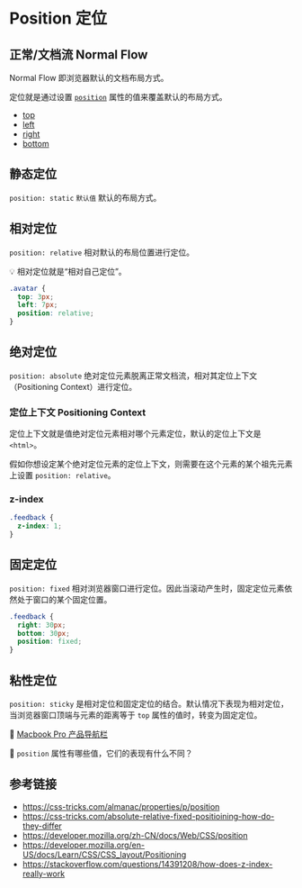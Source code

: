 # Position 定位

## 正常/文档流 Normal Flow
Normal Flow 即浏览器默认的文档布局方式。

定位就是通过设置 [`position`](https://developer.mozilla.org/en-US/docs/Web/CSS/position) 属性的值来覆盖默认的布局方式。

* [top](https://developer.mozilla.org/en-US/docs/Web/CSS/top)
* [left](https://developer.mozilla.org/en-US/docs/Web/CSS/left)
* [right](https://developer.mozilla.org/en-US/docs/Web/CSS/right)
* [bottom](https://developer.mozilla.org/en-US/docs/Web/CSS/bottom)

## 静态定位
`position: static` `默认值` 默认的布局方式。

## 相对定位
`position: relative` 相对默认的布局位置进行定位。

💡 相对定位就是“相对自己定位”。
```css
.avatar {
  top: 3px;
  left: 7px;
  position: relative;
}
```

## 绝对定位
`position: absolute` 绝对定位元素脱离正常文档流，相对其定位上下文（Positioning Context）进行定位。

### 定位上下文 Positioning Context
定位上下文就是值绝对定位元素相对哪个元素定位，默认的定位上下文是 `<html>`。

假如你想设定某个绝对定位元素的定位上下文，则需要在这个元素的某个祖先元素上设置 `position: relative`。

### z-index
```css
.feedback {
  z-index: 1; 
}
```

## 固定定位
`position: fixed` 相对浏览器窗口进行定位。因此当滚动产生时，固定定位元素依然处于窗口的某个固定位置。
```css
.feedback {
  right: 30px;
  bottom: 30px;
  position: fixed;
}
```

## 粘性定位
`position: sticky` 是相对定位和固定定位的结合。默认情况下表现为相对定位，当浏览器窗口顶端与元素的距离等于 `top` 属性的值时，转变为固定定位。

🌰 [Macbook Pro 产品导航栏](https://www.apple.com/macbook-pro)

🤔 `position` 属性有哪些值，它们的表现有什么不同？

## 参考链接
* https://css-tricks.com/almanac/properties/p/position
* https://css-tricks.com/absolute-relative-fixed-positioining-how-do-they-differ
* https://developer.mozilla.org/zh-CN/docs/Web/CSS/position
* https://developer.mozilla.org/en-US/docs/Learn/CSS/CSS_layout/Positioning
* https://stackoverflow.com/questions/14391208/how-does-z-index-really-work
